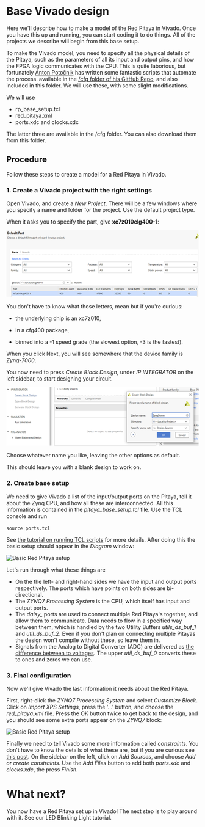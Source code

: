 # Base Vivado design

Here we'll describe how to make a model of the Red Pitaya in Vivado. Once you have this up and running, you can start coding it to do things. All of the projects we describe will begin from this base setup.

To make the Vivado model, you need to specify all the physical details of the Pitaya, such as the parameters of all its input and output pins, and how the FPGA logic communicates with the CPU. This is quite laborious, but fortunately [Anton Potočnik](http://antonpotocnik.com/) has written some fantastic scripts that automate the process. available in the [/cfg folder of his GitHub Repo](https://github.com/apotocnik/redpitaya_guide), and also included in this folder. We will use these, with some slight modifications. 

We will use

* rp_base_setup.tcl
* red_pitaya.xml
* ports.xdc and clocks.xdc

The latter three are available in the /cfg folder. You can also download them from this folder. 

## Procedure

Follow these steps to create a model for a Red Pitaya in Vivado.

### 1. Create a Vivado project with the right settings

Open Vivado, and create a *New Project*. There will be a few windows where you specify a name and folder for the project. Use the default project type.

When it asks you to specify the part, give **xc7z010clg400-1**:

![Vivado project window](img_VivadoProject.png)

You don't have to know what those letters, mean but if you're curious:

* the underlying chip is an xc7z010,

* in a cfg400 package, 
* binned into a -1 speed grade (the slowest option, -3 is the fastest).

When you click Next, you will see somewhere that the device family is *Zynq-7000*.

You now need to press *Create Block Design*, under *IP INTEGRATOR* on the left sidebar, to start designing your circuit.

![Dialogue for creating a Block Design](img_CreateBlockDesign.png)

Choose whatever name you like, leaving the other options as default.

This should leave you with a blank design to work on.

### 2. Create base setup

We need to give Vivado a list of the input/output ports on the Pitaya, tell it about the Zynq CPU, and how all these are interconnected. All this information is contained in the *pitaya_base_setup.tcl* file.  Use the TCL console and run 

```source ports.tcl```

See [the tutorial on running TCL scripts](/Tutorials/TCL_RunningTCL/README.md) for more details. After doing this the basic setup should appear in the *Diagram* window:

![Basic Red Pitaya setup](img_BaseSetup_preXML.png)

Let's run through what these things are

* On the the left- and right-hand sides we have the input and output ports respectively. The ports which have points on both sides are bi-directional.
* The *ZYNQ7 Processing System* is the CPU, which itself has input and output ports.
* The *daisy_* ports are used to connect multiple Red Pitaya's together, and allow them to communicate. Data needs to flow in a specified way between them, which is handled by the two Utility Buffers *utils_ds_buf_1* and *util_ds_buf_2*. Even if you don't plan on connecting multiple Pitayas the design won't compile without these, so leave them in.
* Signals from the Analog to Digital Converter (ADC) are delivered as [the difference between to voltages](https://en.wikipedia.org/wiki/Differential_signalling). The upper *util_ds_buf_0* converts these to ones and zeros we can use.

### 3. Final configuration

Now we'll give Vivado the last information it needs about the Red Pitaya.

First, right-click the *ZYNQ7 Processing System* and select *Customize Block*. Click on *Import XPS Settings*, press the '...' button, and choose the *red_pitaya.xml* file. Press the OK button twice to get back to the design, and you should see some extra ports appear on the *ZYNQ7* block:

![Basic Red Pitaya setup](img_BaseSetup.png)

Finally we need to tell Vivado some more information called *constraints*. You don't have to know the details of what these are, but if you are curious see [this post](https://support.xilinx.com/s/article/564948?language=en_US). On the sidebar on the left, click on *Add Sources*, and choose *Add or create constraints*. Use the *Add Files* button to add both *ports.xdc* and *clocks.xdc*, the press *Finish*.

# What next?

You now have a Red Pitaya set up in Vivado! The next step is to play around with it. See our LED Blinking Light tutorial.
